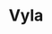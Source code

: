 ---
templateKey: 'home-page'
title: Vyla
meta_title: Vyla | Dairy has a story to tell
meta_description: >-
  Cum sociis natoque penatibus et magnis dis parturient montes, nascetur
  ridiculus mus. Aenean eu leo quam. Pellentesque ornare sem lacinia quam
  venenatis vestibulum. Sed posuere consectetur est at lobortis. Cras mattis
  consectetur purus sit amet fermentum.
heading: Dairy has a story to tell, and a new way to tell it.
description: >-
  We are lifting ourselves to a new standard of integration to bring new value to our farms, to our industry, and to the world’s table.
image: /img/hero-image-cows.jpg
what_we_do:
  image: /img/vyla-dashboard-ipad.png
  alt: vyla-dashboard-ipad
  tagline: What we do
  heading: We connect farmers to everyone who benefits from a transparent supply chain.
  content:
    - text: >
        We are all connected to a common future, and Vyla will integrate us as an industry to better connect us to our customers. Together, we will upgrade our industry, create new growth opportunities for our operations and new value for all throughout the value chain.
    - text: >
        We will capture data from more sources, analyze it on an industry-wide scale, and provide every stakeholder with new ways to do more good, in more places, for better outcomes.
    - text: >
        The end goal, to meet and exceed consumer expectations so everyone benefits.
mission:
  title: MISSION
  heading: Objectives and Outcomes
  quote: >-
    “We are excited to be a part of a collaborative, technology-forward effort, led by global dairy leaders, to deploy data and insights in new and meaningful ways.”
  cite_logo: /img/partner-logos-nestle.svg
  cite_name: Hans Joehr
  cite_text: Head of Corporate Agriculture for Nestlé.
  cards:
    - image: /img/particle-icon-transform.svg
      heading: Transform
      list:
        - list_item: Dairy efficiency
        - list_item: Sustainability Metrics
        - list_item: The consumer perception
    - image: /img/particle-icon-build.svg
      heading: Build
      list:
        - list_item: The Story - yours and the industry with metrics
        - list_item: The Trust - based on fact not emotion
        - list_item: The forward movement - our industry moving
    - image: /img/particle-icon-create.svg
      heading: Connect
      list:
        - list_item: With data
        - list_item: With control
        - list_item: With collaboration
        - list_item: With transparency
benefit_analysis:
  title: Benefit Analysis
  heading: A transparent supply chain to give everyone a better view.
  cards:
    - heading: Farmers
      content: >
        Farmers get more meaningful ideas and answers because the data that inspires those ideas are industry-wide, whichtakerisk out of changing farming practices.
    - heading: Retailers
      content: >
        Retailers can offer radical transparency from soil to shelf and everywhere in between, so customers know every product’story,and have new reason to be loyal shoppers.
    - heading: Processors
      content: >
        Processors get a competitive advantage by seeing the origins behind their ingredients, so they can improve mix ratiosefficiencies and create products that are better suited to consumer tastes.
    - heading: Consumers
      content: >
        Consumers who can see where their food comes from, how it’s been produced, and what impacts its’ having on sustainability and the environment are  more brand loyal.
---
